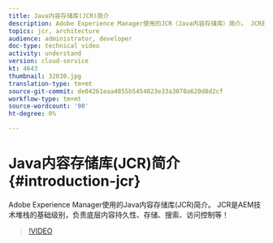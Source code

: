 ```yaml
---
title: Java内容存储库(JCR)简介
description: Adobe Experience Manager使用的JCR（Java内容存储库）简介。 JCR是AEM技术堆栈的基础级别，负责底层内容持久性、存储、搜索、访问控制等！
topics: jcr, architecture
audience: administrator, developer
doc-type: technical video
activity: understand
version: cloud-service
kt: 4643
thumbnail: 32030.jpg
translation-type: tm+mt
source-git-commit: de04261eaa4855b5454823e33a3070a620d8d2cf
workflow-type: tm+mt
source-wordcount: '90'
ht-degree: 0%

---
```



# Java内容存储库(JCR)简介 {#introduction-jcr}

Adobe Experience Manager使用的Java内容存储库(JCR)简介。 JCR是AEM技术堆栈的基础级别，负责底层内容持久性、存储、搜索、访问控制等！

>[!VIDEO](https://video.tv.adobe.com/v/32030/?quality=12&learn=on)
